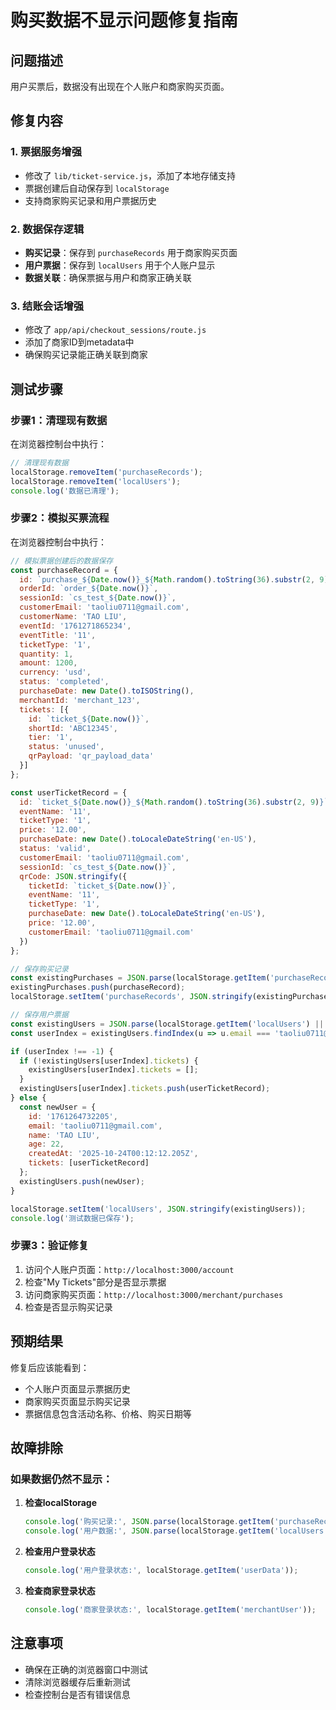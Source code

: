 # 购买数据不显示问题修复指南

## 问题描述
用户买票后，数据没有出现在个人账户和商家购买页面。

## 修复内容

### 1. 票据服务增强
- 修改了 `lib/ticket-service.js`，添加了本地存储支持
- 票据创建后自动保存到 `localStorage`
- 支持商家购买记录和用户票据历史

### 2. 数据保存逻辑
- **购买记录**：保存到 `purchaseRecords` 用于商家购买页面
- **用户票据**：保存到 `localUsers` 用于个人账户显示
- **数据关联**：确保票据与用户和商家正确关联

### 3. 结账会话增强
- 修改了 `app/api/checkout_sessions/route.js`
- 添加了商家ID到metadata中
- 确保购买记录能正确关联到商家

## 测试步骤

### 步骤1：清理现有数据
在浏览器控制台中执行：
```javascript
// 清理现有数据
localStorage.removeItem('purchaseRecords');
localStorage.removeItem('localUsers');
console.log('数据已清理');
```

### 步骤2：模拟买票流程
在浏览器控制台中执行：
```javascript
// 模拟票据创建后的数据保存
const purchaseRecord = {
  id: `purchase_${Date.now()}_${Math.random().toString(36).substr(2, 9)}`,
  orderId: `order_${Date.now()}`,
  sessionId: `cs_test_${Date.now()}`,
  customerEmail: 'taoliu0711@gmail.com',
  customerName: 'TAO LIU',
  eventId: '1761271865234',
  eventTitle: '11',
  ticketType: '1',
  quantity: 1,
  amount: 1200,
  currency: 'usd',
  status: 'completed',
  purchaseDate: new Date().toISOString(),
  merchantId: 'merchant_123',
  tickets: [{
    id: `ticket_${Date.now()}`,
    shortId: 'ABC12345',
    tier: '1',
    status: 'unused',
    qrPayload: 'qr_payload_data'
  }]
};

const userTicketRecord = {
  id: `ticket_${Date.now()}_${Math.random().toString(36).substr(2, 9)}`,
  eventName: '11',
  ticketType: '1',
  price: '12.00',
  purchaseDate: new Date().toLocaleDateString('en-US'),
  status: 'valid',
  customerEmail: 'taoliu0711@gmail.com',
  sessionId: `cs_test_${Date.now()}`,
  qrCode: JSON.stringify({
    ticketId: `ticket_${Date.now()}`,
    eventName: '11',
    ticketType: '1',
    purchaseDate: new Date().toLocaleDateString('en-US'),
    price: '12.00',
    customerEmail: 'taoliu0711@gmail.com'
  })
};

// 保存购买记录
const existingPurchases = JSON.parse(localStorage.getItem('purchaseRecords') || '[]');
existingPurchases.push(purchaseRecord);
localStorage.setItem('purchaseRecords', JSON.stringify(existingPurchases));

// 保存用户票据
const existingUsers = JSON.parse(localStorage.getItem('localUsers') || '[]');
const userIndex = existingUsers.findIndex(u => u.email === 'taoliu0711@gmail.com');

if (userIndex !== -1) {
  if (!existingUsers[userIndex].tickets) {
    existingUsers[userIndex].tickets = [];
  }
  existingUsers[userIndex].tickets.push(userTicketRecord);
} else {
  const newUser = {
    id: '1761264732205',
    email: 'taoliu0711@gmail.com',
    name: 'TAO LIU',
    age: 22,
    createdAt: '2025-10-24T00:12:12.205Z',
    tickets: [userTicketRecord]
  };
  existingUsers.push(newUser);
}

localStorage.setItem('localUsers', JSON.stringify(existingUsers));
console.log('测试数据已保存');
```

### 步骤3：验证修复
1. 访问个人账户页面：`http://localhost:3000/account`
2. 检查"My Tickets"部分是否显示票据
3. 访问商家购买页面：`http://localhost:3000/merchant/purchases`
4. 检查是否显示购买记录

## 预期结果

修复后应该能看到：
- 个人账户页面显示票据历史
- 商家购买页面显示购买记录
- 票据信息包含活动名称、价格、购买日期等

## 故障排除

### 如果数据仍然不显示：

1. **检查localStorage**
   ```javascript
   console.log('购买记录:', JSON.parse(localStorage.getItem('purchaseRecords') || '[]'));
   console.log('用户数据:', JSON.parse(localStorage.getItem('localUsers') || '[]'));
   ```

2. **检查用户登录状态**
   ```javascript
   console.log('用户登录状态:', localStorage.getItem('userData'));
   ```

3. **检查商家登录状态**
   ```javascript
   console.log('商家登录状态:', localStorage.getItem('merchantUser'));
   ```

## 注意事项

- 确保在正确的浏览器窗口中测试
- 清除浏览器缓存后重新测试
- 检查控制台是否有错误信息
